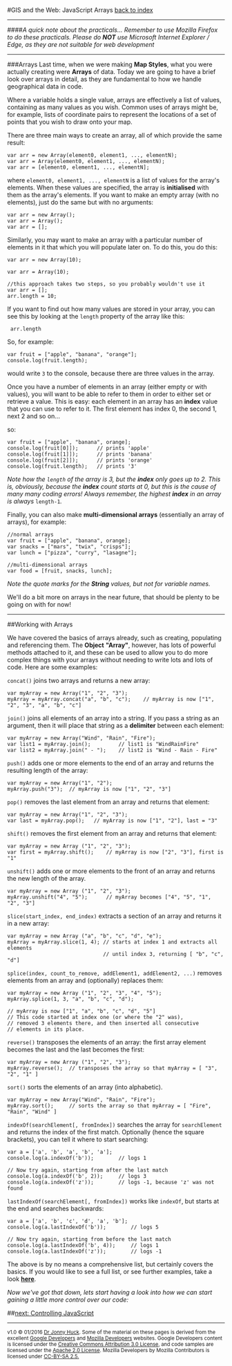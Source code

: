 #GIS and the Web: JavaScript Arrays
[back to index](http://students.jonnyhuck.co.uk)

---
####*A quick note about the practicals...*
*Remember to use Mozilla Firefox to do these practicals. Please do **NOT** use Microsoft Internet Explorer / Edge, as they are not suitable for web development*

---

###Arrays
Last time, when we were making **Map Styles**, what you were actually creating were **Arrays** of data. Today we are going to have a brief look over arrays in detail, as they are fundamental to how we handle geographical data in code.

Where a variable holds a single value, arrays are effectively a list of values, containing as many values as you wish. Common uses of arrays might be, for example, lists of coordinate pairs to represent the locations of a set of points that you wish to draw onto your map.

There are three main ways to create an array, all of which provide the same result:

```
var arr = new Array(element0, element1, ..., elementN);
var arr = Array(element0, element1, ..., elementN);
var arr = [element0, element1, ..., elementN];
```
where `element0, element1, ..., elementN` is a list of values for the array's elements. When these values are specified, the array is **initialised** with them as the array's elements. If you want to make an empty array (with no elements), just do the same but with no arguments:

```
var arr = new Array();
var arr = Array();
var arr = [];
```
Similarly, you may want to make an array with a particular number of elements in it that which you will populate later on. To do this, you do this:

```
var arr = new Array(10);

var arr = Array(10);

//this approach takes two steps, so you probably wouldn't use it
var arr = [];
arr.length = 10;

```

If you want to find out how many values are stored in your array, you can see this by looking at the `length` property of the array like this:

```
 arr.length
```

So, for example:

```
var fruit = ["apple", "banana", "orange"];
console.log(fruit.length);
```
would write `3` to the console, because there are three values in the array.

Once you have a number of elements in an array (either empty or with values), you will want to be able to refer to them in order to either set or retrieve a value. This is easy: each element in an array has an **index** value that you can use to refer to it. The first element has index 0, the second 1, next 2 and so on...

so:

```
var fruit = ["apple", "banana", orange];
console.log(fruit[0]]);		 // prints 'apple'
console.log(fruit[1]]);		 // prints 'banana'
console.log(fruit[2]]);		 // prints 'orange'
console.log(fruit.length);   // prints '3'
```
*Note how the *`length`* of the array is 3, but the **index** only goes up to 2. This is, obviously, because the **index** count starts at 0, but this is the cause of many many coding errors! Always remember, the highest **index** in an array is always* `length-1`*.*

Finally, you can also make **multi-dimensional arrays** (essentially an array of arrays), for example:

```
//normal arrays
var fruit = ["apple", "banana", orange];
var snacks = ["mars", "twix", "crisps"];
var lunch = ["pizza", "curry", "lasagne"]; 

//multi-dimensional arrays
var food = [fruit, snacks, lunch];
```
*Note the quote marks for the **String** values, but not for variable names.*

We'll do a bit more on arrays in the near future, that should be plenty to be going on with for now!

---

##Working with Arrays

We have covered the basics of arrays already, such as creating, populating and referencing them. The **Object** **"Array"**, however, has lots of powerful methods attached to it, and these can be used to allow you to do more complex things with your arrays without needing to write lots and lots of code. Here are some examples:

`concat()` joins two arrays and returns a new array:

```
var myArray = new Array("1", "2", "3");
myArray = myArray.concat("a", "b", "c"); 	// myArray is now ["1", "2", "3", "a", "b", "c"]
```
`join()` joins all elements of an array into a string. If you pass a string as an argument, then it will place that string as a **delimiter** between each element:

```
var myArray = new Array("Wind", "Rain", "Fire");
var list1 = myArray.join(); 		// list1 is "WindRainFire"
var list2 = myArray.join(" - "); 	// list2 is "Wind - Rain - Fire"
```

`push()` adds one or more elements to the end of an array and returns the resulting length of the array:

```
var myArray = new Array("1", "2");
myArray.push("3"); 	// myArray is now ["1", "2", "3"]
```

`pop()` removes the last element from an array and returns that element:

```
var myArray = new Array("1", "2", "3");
var last = myArray.pop(); 	// myArray is now ["1", "2"], last = "3"
```

`shift()` removes the first element from an array and returns that element:

```
var myArray = new Array ("1", "2", "3");
var first = myArray.shift(); 	// myArray is now ["2", "3"], first is "1"
```

`unshift()` adds one or more elements to the front of an array and returns the new length of the array.

```
var myArray = new Array ("1", "2", "3");
myArray.unshift("4", "5"); 		// myArray becomes ["4", "5", "1", "2", "3"]
```

`slice(start_index, end_index)` extracts a section of an array and returns it in a new array:

```
var myArray = new Array ("a", "b", "c", "d", "e");
myArray = myArray.slice(1, 4); // starts at index 1 and extracts all elements
                               // until index 3, returning [ "b", "c", "d"]
```
`splice(index, count_to_remove, addElement1, addElement2, ...)` removes elements from an array and (optionally) replaces them:

```
var myArray = new Array ("1", "2", "3", "4", "5");
myArray.splice(1, 3, "a", "b", "c", "d"); 

// myArray is now ["1", "a", "b", "c", "d", "5"]
// This code started at index one (or where the "2" was), 
// removed 3 elements there, and then inserted all consecutive
// elements in its place.
```

`reverse()` transposes the elements of an array: the first array element becomes the last and the last becomes the first:

```
var myArray = new Array ("1", "2", "3");
myArray.reverse(); 	// transposes the array so that myArray = [ "3", "2", "1" ]
```

`sort()` sorts the elements of an array (into alphabetic).

```
var myArray = new Array("Wind", "Rain", "Fire");
myArray.sort(); 	// sorts the array so that myArray = [ "Fire", "Rain", "Wind" ]
```

`indexOf(searchElement[, fromIndex])` searches the array for `searchElement` and returns the index of the first match. Optionally (hence the square brackets), you can tell it where to start searching:

```
var a = ['a', 'b', 'a', 'b', 'a'];
console.log(a.indexOf('b')); 		// logs 1

// Now try again, starting from after the last match
console.log(a.indexOf('b', 2)); 	// logs 3
console.log(a.indexOf('z')); 		// logs -1, because 'z' was not found
```
`lastIndexOf(searchElement[, fromIndex])` works like `indexOf`, but starts at the end and searches backwards:

```
var a = ['a', 'b', 'c', 'd', 'a', 'b'];
console.log(a.lastIndexOf('b')); 		// logs 5

// Now try again, starting from before the last match
console.log(a.lastIndexOf('b', 4)); 	// logs 1
console.log(a.lastIndexOf('z')); 		// logs -1
```

The above is by no means a comprehensive list, but certainly covers the basics. If you would like to see a full list, or see further examples, take a look [**here**](http://www.w3schools.com/jsref/jsref_obj_array.asp).

*Now we've got that down, lets start having a look into how we can start gaining a little more control over our code:*

##[next: Controlling JavaScript](./control.html)

---
<small>v1.0 &copy; 01/2016 [Dr Jonny Huck](http://jonnyhuck.co.uk). Some of the material on these pages is derived from the excellent [Google Developers](https://developers.google.com/maps/documentation/javascript) and [Mozilla Developers](https://developer.mozilla.org/en-US/Learn) websites. Google Developers content is licensed under the [Creative Commons Attribution 3.0 License](http://creativecommons.org/licenses/by/3.0/), and code samples are licensed under the [Apache 2.0 License](http://www.apache.org/licenses/LICENSE-2.0). Mozilla Developers by Mozilla Contributors is licensed under [CC-BY-SA 2.5.](http://creativecommons.org/licenses/by-sa/2.5/)</small>